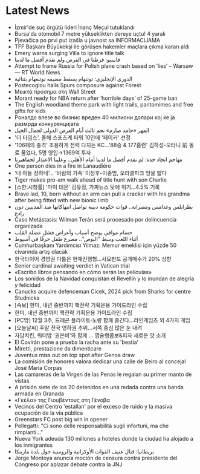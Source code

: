 # Latest News
-  İzmir'de suç örgütü lideri İnanç Meçul tutuklandı
-  Bursa'da otomobil 7 metre yükseklikten dereye uçtu! 4 yaralı
-  Pjevačica po prvi put izašla u javnost sa INFORMACIJAMA
-  TFF Başkanı Büyükekşi ile görüşen hakemler maçlara çıkma kararı aldı
-  Emery warns surging Villa to ignore title talk
-  فابينيو: فرطنا في الفرص ولم نقدم أفضل ما لدينا
-  Attempt to frame Russia for Polish plane crash based on ‘lies’ – Warsaw — RT World News
-  الدوري الإنجليزي: توتنهام يسقط مضيفه نوتنغهام بثنائية
-  Postecoglou hails Spurs composure against Forest
-  Μεικτά πρόσημα στη Wall Street
-  Morant ready for NBA return after ‘horrible days’ of 25-game ban
-  The English woodland theme park with light trails, pantomimes and free gifts for kids
-  Роналдо влезе во бизнис вреден 40 милиони долари кој ќе ја размрда конкуренцијата
-  المهر «حامد صارم» نجم ثالث أيام العرض الدولي لجمال الخيل
-  '더 타임스', 올해 스포츠계 파워 10인에 '페이커' 선정
-  '106패의 충격' 조용하게 전력 다지는 KC…'88승 & 177홈런' 김하성-오타니 前 동료 품었다, 5명 영입→1369억 투자
-  مهاجم اتحاد جدة: لم نقدم أفضل ما لدينا أمام الأهلي.. وعلينا الاعتذار لجماهيرنا
-  One person dies in a fire in Lanaudière
-  ‘내 아들 장하네’… ‘바람의 가족’ 이정후-이종범, 오라클파크 땅을 밟다
-  Tiger makes pro-am walk ahead of title hunt with son Charlie
-  [스한:시청률] '마이 데몬' 김유정, 가짜뉴스 탓에 위기…4.5% 기록
-  Brave lad, 10, born without an arm can pull a cracker with his grandma after being fitted with new bionic limb
-  بطرابلس وغدامس ومصراتة.. قوات حكومة دبيبة تواصل انتهاكاتها ضد المدنيين دون رادع
-  Caso Metástasis: Wilman Terán será procesado por delincuencia organizada
-  حسام موافي يوضح أسباب وأعراض فشل عضلة القلب
-  أثناء اللعب وسط "البوص".. مصرع طفل حرقًا في أسيوط
-  Cumhurbaşkanı Yardımcısı Yılmaz: Memur emeklisi için yüzde 50 civarında artış olacak
-  한국타이어 경영권 다툼은 현재진행형...사모펀드 공개매수가 20% 상향
-  Senior cardinal awaiting verdict in Vatican trial
-  «Escribo libros pensando en cómo serán las películas»
-  Los sonidos de la Navidad conquistan el Revellín y lo inundan de alegría y felicidad
-  Canucks acquire defenceman Cicek, 2024 pick from Sharks for centre Studnicka
-  [속보] 한미, 내년 중반까지 핵전략 기획운용 가이드라인 수립
-  한미, 내년 중반까지 핵전략 기획운용 가이드라인 수립
-  [PC방] 12월 3주, 드래곤 플라이트·노량 함께 즐긴다…라인게임즈 외 4가지 게임
-  [오늘날씨] 주말 전국 영하권 추위…서쪽 중심 많은 눈 내려
-  자담치킨, 워터밤 '권은비'와 함께 … 맵슐랭콤보&피자 새로운 맛 소개
-  El Covirán pone a prueba la racha ante su 'bestia'
-  Miretti, prestazione da dimenticare
-  Juventus miss out on top spot after Genoa draw
-  La comisión de honores valora dedicar una calle de Beiro al concejal José María Corpas
-  Las camareras de la Virgen de las Penas le regalan su primer manto de vistas
-  A prisión siete de los 20 detenidos en una redada contra una banda armada en Granada
-  «Γκέλα» της Γιουβέντους στη Γένοβα
-  Vecinos del Centro 'estallan' por el exceso de ruido y la masiva ocupación de la vía pública
-  Greenstars FC post big win in opener
-  Pellegatti: "Ci sono delle responsabilità sugli infortuni, ma che rimpianti..."
-  Nueva York adeuda 130 millones a hoteles donde la ciudad ha alojado a los inmigrantes
-  بريطانيا: قتال عنيف القوات الأوكرانية والروسية حول بلدة مارينكا
-  Jorge Montoya anuncia moción de censura contra presidente del Congreso por aplazar debate contra la JNJ
